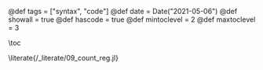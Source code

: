 @def tags = ["syntax", "code"]
@def date = Date("2021-05-06")
@def showall = true
@def hascode = true
@def mintoclevel = 2
@def maxtoclevel = 3

\toc

\literate{/_literate/09_count_reg.jl}

